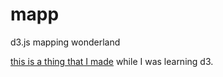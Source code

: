 mapp
====

d3.js mapping wonderland

[this is a thing that I made](http://d3.colenso.org/) while I was learning d3.
